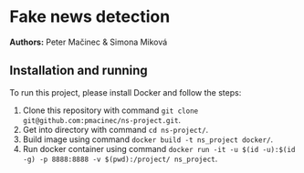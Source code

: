 # Fake news detection

**Authors:** Peter Mačinec & Simona Miková


## Installation and running

To run this project, please install Docker and follow the steps:
1. Clone this repository with command `git clone git@github.com:pmacinec/ns-project.git`.
1. Get into directory with command `cd ns-project/`.
1. Build image using command `docker build -t ns_project docker/`.
1. Run docker container using command `docker run -it -u $(id -u):$(id -g) -p 8888:8888 -v $(pwd):/project/ ns_project`.


